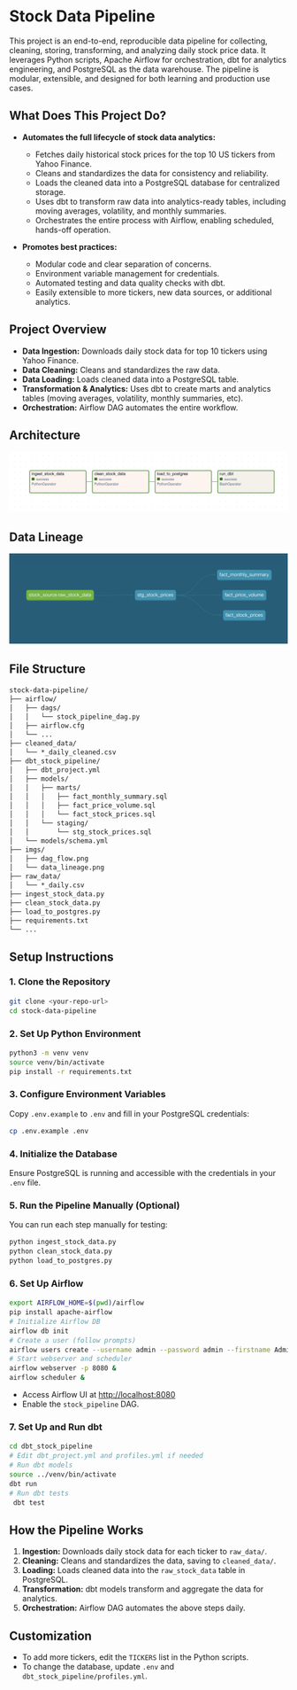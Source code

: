 # Stock Data Pipeline

This project is an end-to-end, reproducible data pipeline for collecting, cleaning, storing, transforming, and analyzing daily stock price data. It leverages Python scripts, Apache Airflow for orchestration, dbt for analytics engineering, and PostgreSQL as the data warehouse. The pipeline is modular, extensible, and designed for both learning and production use cases.

## What Does This Project Do?

- **Automates the full lifecycle of stock data analytics:**
  - Fetches daily historical stock prices for the top 10 US tickers from Yahoo Finance.
  - Cleans and standardizes the data for consistency and reliability.
  - Loads the cleaned data into a PostgreSQL database for centralized storage.
  - Uses dbt to transform raw data into analytics-ready tables, including moving averages, volatility, and monthly summaries.
  - Orchestrates the entire process with Airflow, enabling scheduled, hands-off operation.

- **Promotes best practices:**
  - Modular code and clear separation of concerns.
  - Environment variable management for credentials.
  - Automated testing and data quality checks with dbt.
  - Easily extensible to more tickers, new data sources, or additional analytics.

## Project Overview

- **Data Ingestion:** Downloads daily stock data for top 10 tickers using Yahoo Finance.
- **Data Cleaning:** Cleans and standardizes the raw data.
- **Data Loading:** Loads cleaned data into a PostgreSQL table.
- **Transformation & Analytics:** Uses dbt to create marts and analytics tables (moving averages, volatility, monthly summaries, etc).
- **Orchestration:** Airflow DAG automates the entire workflow.

## Architecture

![Data Pipeline Flow](imgs/dag_flow.png)

## Data Lineage

![Data Lineage](imgs/data_lineage.png)

## File Structure

```
stock-data-pipeline/
├── airflow/
│   ├── dags/
│   │   └── stock_pipeline_dag.py
│   ├── airflow.cfg
│   └── ...
├── cleaned_data/
│   └── *_daily_cleaned.csv
├── dbt_stock_pipeline/
│   ├── dbt_project.yml
│   ├── models/
│   │   ├── marts/
│   │   │   ├── fact_monthly_summary.sql
│   │   │   ├── fact_price_volume.sql
│   │   │   └── fact_stock_prices.sql
│   │   └── staging/
│   │       └── stg_stock_prices.sql
│   └── models/schema.yml
├── imgs/
│   ├── dag_flow.png
│   └── data_lineage.png
├── raw_data/
│   └── *_daily.csv
├── ingest_stock_data.py
├── clean_stock_data.py
├── load_to_postgres.py
├── requirements.txt
└── ...
```

## Setup Instructions

### 1. Clone the Repository
```bash
git clone <your-repo-url>
cd stock-data-pipeline
```

### 2. Set Up Python Environment
```bash
python3 -m venv venv
source venv/bin/activate
pip install -r requirements.txt
```

### 3. Configure Environment Variables
Copy `.env.example` to `.env` and fill in your PostgreSQL credentials:
```bash
cp .env.example .env
```

### 4. Initialize the Database
Ensure PostgreSQL is running and accessible with the credentials in your `.env` file.

### 5. Run the Pipeline Manually (Optional)
You can run each step manually for testing:
```bash
python ingest_stock_data.py
python clean_stock_data.py
python load_to_postgres.py
```

### 6. Set Up Airflow
```bash
export AIRFLOW_HOME=$(pwd)/airflow
pip install apache-airflow
# Initialize Airflow DB
airflow db init
# Create a user (follow prompts)
airflow users create --username admin --password admin --firstname Admin --lastname User --role Admin --email admin@example.com
# Start webserver and scheduler
airflow webserver -p 8080 &
airflow scheduler &
```

- Access Airflow UI at [http://localhost:8080](http://localhost:8080)
- Enable the `stock_pipeline` DAG.

### 7. Set Up and Run dbt
```bash
cd dbt_stock_pipeline
# Edit dbt_project.yml and profiles.yml if needed
# Run dbt models
source ../venv/bin/activate
dbt run
# Run dbt tests
 dbt test
```

## How the Pipeline Works

1. **Ingestion:** Downloads daily stock data for each ticker to `raw_data/`.
2. **Cleaning:** Cleans and standardizes the data, saving to `cleaned_data/`.
3. **Loading:** Loads cleaned data into the `raw_stock_data` table in PostgreSQL.
4. **Transformation:** dbt models transform and aggregate the data for analytics.
5. **Orchestration:** Airflow DAG automates the above steps daily.

## Customization
- To add more tickers, edit the `TICKERS` list in the Python scripts.
- To change the database, update `.env` and `dbt_stock_pipeline/profiles.yml`.

